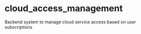 # cloud_access_management
Backend system to manage cloud service access based on user subscriptions
